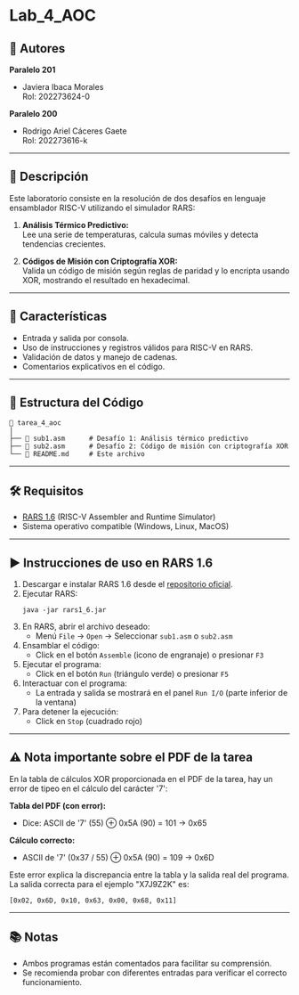 # Lab_4_AOC

## 👥 Autores

**Paralelo 201**
- Javiera Ibaca Morales  
  Rol: 202273624-0

**Paralelo 200**
- Rodrigo Ariel Cáceres Gaete  
  Rol: 202273616-k

---

## 📝 Descripción

Este laboratorio consiste en la resolución de dos desafíos en lenguaje ensamblador RISC-V utilizando el simulador RARS:

1. **Análisis Térmico Predictivo:**  
   Lee una serie de temperaturas, calcula sumas móviles y detecta tendencias crecientes.

2. **Códigos de Misión con Criptografía XOR:**  
   Valida un código de misión según reglas de paridad y lo encripta usando XOR, mostrando el resultado en hexadecimal.

---

## 🚀 Características

- Entrada y salida por consola.
- Uso de instrucciones y registros válidos para RISC-V en RARS.
- Validación de datos y manejo de cadenas.
- Comentarios explicativos en el código.

---

## 📁 Estructura del Código

```
📁 tarea_4_aoc
│
├── 📄 sub1.asm      # Desafío 1: Análisis térmico predictivo
├── 📄 sub2.asm      # Desafío 2: Código de misión con criptografía XOR
└── 📄 README.md     # Este archivo
```

---

## 🛠️ Requisitos

- [RARS 1.6](https://github.com/TheThirdOne/rars/releases/tag/v1.6) (RISC-V Assembler and Runtime Simulator)
- Sistema operativo compatible (Windows, Linux, MacOS)

---

## ▶️ Instrucciones de uso en RARS 1.6

1. Descargar e instalar RARS 1.6 desde el [repositorio oficial](https://github.com/TheThirdOne/rars/releases/tag/v1.6).
2. Ejecutar RARS:
   ```
   java -jar rars1_6.jar
   ```
3. En RARS, abrir el archivo deseado:
   - Menú `File` → `Open` → Seleccionar `sub1.asm` o `sub2.asm`
4. Ensamblar el código:
   - Click en el botón `Assemble` (icono de engranaje) o presionar `F3`
5. Ejecutar el programa:
   - Click en el botón `Run` (triángulo verde) o presionar `F5`
6. Interactuar con el programa:
   - La entrada y salida se mostrará en el panel `Run I/O` (parte inferior de la ventana)
7. Para detener la ejecución:
   - Click en `Stop` (cuadrado rojo)

---

## ⚠️ Nota importante sobre el PDF de la tarea

En la tabla de cálculos XOR proporcionada en el PDF de la tarea, hay un error de tipeo en el cálculo del carácter '7':

**Tabla del PDF (con error):**
- Dice: ASCII de '7' (55) ⊕ 0x5A (90) = 101 → 0x65

**Cálculo correcto:**
- ASCII de '7' (0x37 / 55) ⊕ 0x5A (90) = 109 → 0x6D

Este error explica la discrepancia entre la tabla y la salida real del programa. La salida correcta para el ejemplo "X7J9Z2K" es:
```
[0x02, 0x6D, 0x10, 0x63, 0x00, 0x68, 0x11]
```

---

## 📚 Notas

- Ambos programas están comentados para facilitar su comprensión.
- Se recomienda probar con diferentes entradas para verificar el correcto funcionamiento.